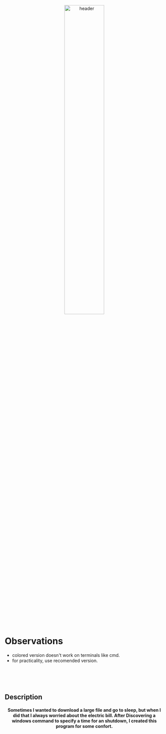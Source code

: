 <p align="center">
  <img src="https://eu-images.contentstack.com/v3/assets/blt66983808af36a8ef/blt62c514926ab80c97/60e389f2291ae223364da9a4/unplug.png" alt="header" width="50%" height="50%"/>
</p>

# Observations

+ colored version doesn't work on terminals like cmd.
+ for practicality, use recomended version.


<br><br><br>


## Description

<div align="center">
<h4>
Sometimes I wanted to download a large file and go to sleep, but when I did that I always worried about the electric bill. After Discovering a windows command to specify a time for an shutdown, I created this program for some confort.
</h4>
</div>

